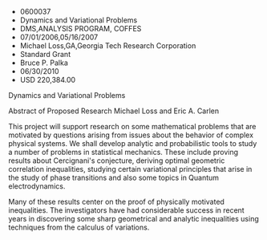 
* 0600037
* Dynamics and Variational Problems
* DMS,ANALYSIS PROGRAM, COFFES
* 07/01/2006,05/16/2007
* Michael Loss,GA,Georgia Tech Research Corporation
* Standard Grant
* Bruce P. Palka
* 06/30/2010
* USD 220,384.00

Dynamics and Variational Problems

Abstract of Proposed Research Michael Loss and Eric A. Carlen

This project will support research on some mathematical problems that are
motivated by questions arising from issues about the behavior of complex
physical systems. We shall develop analytic and probabilistic tools to study a
number of problems in statistical mechanics. These include proving results about
Cercignani's conjecture, deriving optimal geometric correlation inequalities,
studying certain variational principles that arise in the study of phase
transitions and also some topics in Quantum electrodynamics.

Many of these results center on the proof of physically motivated inequalities.
The investigators have had considerable success in recent years in discovering
some sharp geometrical and analytic inequalities using techniques from the
calculus of variations.




























